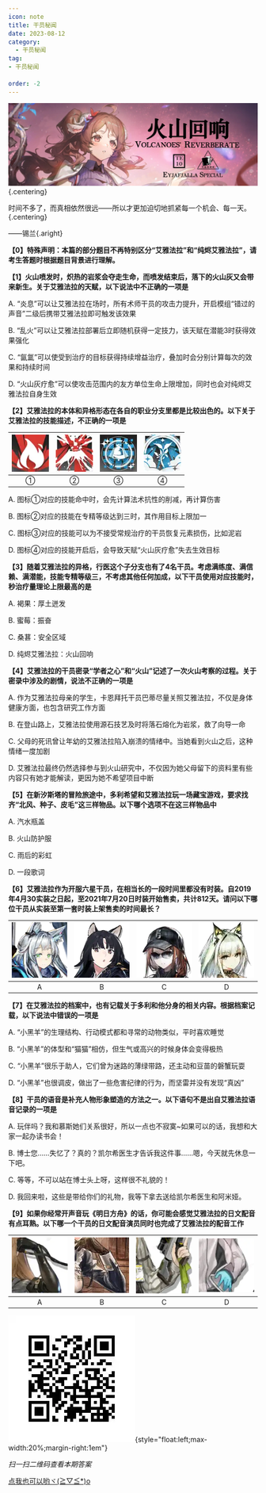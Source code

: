 ```yaml
---
icon: note
title: 干员秘闻
date: 2023-08-12
category:
  - 干员秘闻
tag:
- 干员秘闻

order: -2
---
```


![](./res/ope_sec/topic.webp) {.centering}

时间不多了，而真相依然很远——所以才更加迫切地抓紧每一个机会、每一天。{.centering}

——锡兰{.aright}

<!-- more -->

**【0】特殊声明：本篇的部分题目不再特别区分“艾雅法拉”和“纯烬艾雅法拉”，请考生答题时根据题目背景进行理解。**

**【1】火山喷发时，炽热的岩浆会夺走生命，而喷发结束后，落下的火山灰又会带来新生。关于艾雅法拉的天赋，以下说法中不正确的一项是**

A. “炎息”可以让艾雅法拉在场时，所有术师干员的攻击力提升，开启模组“错过的声音”二级后携带艾雅法拉即可触发该效果

B. “乱火”可以让艾雅法拉部署后立即随机获得一定技力，该天赋在潜能3时获得效果强化

C. “氤氲”可以使受到治疗的目标获得持续增益治疗，叠加时会分别计算每次的效果和持续时间

D. “火山灰疗愈”可以使攻击范围内的友方单位生命上限增加，同时也会对纯烬艾雅法拉自身生效

**【2】艾雅法拉的本体和异格形态在各自的职业分支里都是比较出色的。以下关于艾雅法拉的技能描述，不正确的一项是**
 	 	 	 
| ![](./res/ope_sec/q2_1.webp) | ![](./res/ope_sec/q2_2.webp) | ![](./res/ope_sec/q2_3.webp) | ![](./res/ope_sec/q2_4.webp) |
| :---: | :---: | :---: | :---: |
| ① | ② | ③ | ④ |

A. 图标①对应的技能命中时，会先计算法术抗性的削减，再计算伤害

B. 图标②对应的技能在专精等级达到三时，其作用目标上限加一

C. 图标③对应的技能可以为不接受常规治疗的干员恢复元素损伤，比如泥岩

D. 图标④对应的技能开启后，会导致天赋“火山灰疗愈”失去生效目标

**【3】随着艾雅法拉的异格，行医这个子分支也有了4名干员。考虑满练度、满信赖、满潜能，技能专精等级三，不考虑其他任何加成，以下干员使用对应技能时，秒治疗量理论上限最高的是**

A. 褐果：厚土迸发

B. 蜜莓：振奋

C. 桑葚：安全区域

D. 纯烬艾雅法拉：火山回响

**【4】艾雅法拉的干员密录“学者之心”和“火山”记述了一次火山考察的过程。关于密录中涉及的剧情，说法不正确的一项是**

A. 作为艾雅法拉母亲的学生，卡恩拜托干员巴蒂尽量关照艾雅法拉，不仅是身体健康方面，也包含研究工作方面

B. 在登山路上，艾雅法拉使用源石技艺及时将落石熔化为岩浆，救了向导一命

C. 父母的死讯曾让年幼的艾雅法拉陷入崩溃的情绪中。当她看到火山之后，这种情绪一度加剧

D. 艾雅法拉最终仍然选择参与到火山研究中，不仅因为她父母留下的资料里有些内容只有她才能解读，更因为她不希望项目中断

**【5】在新汐斯塔的冒险旅途中，多利希望和艾雅法拉玩一场藏宝游戏，要求找齐“北风、种子、皮毛”这三样物品。以下哪个选项不在这三样物品中**

A. 汽水瓶盖

B. 火山防护服

C. 雨后的彩虹

D. 一段歌词

**【6】艾雅法拉作为开服六星干员，在相当长的一段时间里都没有时装。自2019年4月30实装之日起，至2021年7月20日时装开始售卖，共计812天。请问以下哪位干员从实装至第一套时装上架售卖的时间最长？**
 	 	 	 
| ![](./res/ope_sec/q6_1.webp) | ![](./res/ope_sec/q6_2.webp) | ![](./res/ope_sec/q6_3.webp) | ![](./res/ope_sec/q6_4.webp) |
| :---: | :---: | :---: | :---: |
| A | B | C | D |

**【7】在艾雅法拉的档案中，也有记载关于多利和他分身的相关内容。根据档案记载，以下说法中错误的一项是**

A. “小黑羊”的生理结构、行动模式都和寻常的动物类似，平时喜欢睡觉

B. “小黑羊”的体型和“猫猫”相仿，但生气或高兴的时候身体会变得极热

C. “小黑羊”很乐于助人，它们曾为迷路的薄绿带路，还主动和豆苗的磐蟹玩耍

D. “小黑羊”也很调皮，做出了一些危害纪律的行为，而坚雷并没有发现“真凶”

**【8】干员的语音是补充人物形象塑造的方法之一。以下语句不是出自艾雅法拉语音记录的一项是**

A. 玩伴吗？我和慕斯她们关系很好，所以一点也不寂寞~如果可以的话，我想和大家一起办读书会！

B. 博士您……失忆了？真的？凯尔希医生才告诉我这件事……嗯，今天就先休息一下吧。

C. 等等，不可以站在博士头上呀，这样很不礼貌的！

D. 我回来啦，这些是带给你们的礼物，我等下拿去送给凯尔希医生和阿米娅。

**【9】如果你经常开声音玩《明日方舟》的话，你可能会感觉艾雅法拉的日文配音有点耳熟。以下哪一个干员的日文配音演员同时也完成了艾雅法拉的配音工作**

| ![](./res/ope_sec/q9_1.webp) | ![](./res/ope_sec/q9_2.webp) | ![](./res/ope_sec/q9_3.webp) | ![](./res/ope_sec/q9_4.webp) |
| :---: | :---: | :---: | :---: |
| A | B | C | D |

![](./res/ope_sec/answer.webp){style="float:left;max-width:20%;margin-right:1em"}

*扫一扫二维码查看本期答案*

[点我也可以哟ヾ(≧▽≦*)o](https://www.wjx.cn/vm/wxeTY1N.aspx)<eod />

<FakeAds />